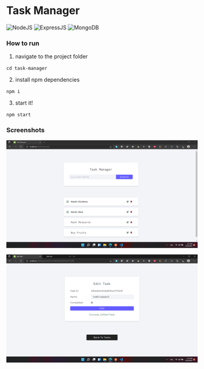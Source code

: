 # Task Manager

![NodeJS](https://img.shields.io/badge/Node.js-339933?style=for-the-badge&logo=nodedotjs&logoColor=white) ![ExpressJS](https://img.shields.io/badge/Express.js-000000?style=for-the-badge&logo=express&logoColor=white) ![MongoDB](https://img.shields.io/badge/MongoDB-white?style=for-the-badge&logo=mongodb&logoColor=4EA94B)

### How to run
1. navigate to the project folder
```
cd task-manager
```
2. install npm dependencies
```
npm i
```
3. start it!
```
npm start
```

### Screenshots
![main](screenshots/1.png)

![edit](screenshots/2.png)
